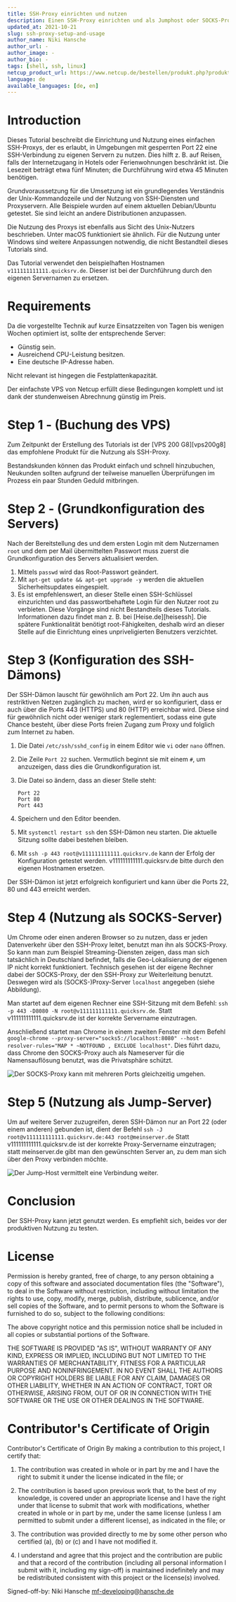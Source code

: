 ```yaml
---
title: SSH-Proxy einrichten und nutzen
description: Einen SSH-Proxy einrichten und als Jumphost oder SOCKS-Proxy nutzen.
updated_at: 2021-10-21
slug: ssh-proxy-setup-and-usage
author_name: Niki Hansche
author_url: -
author_image: -
author_bio: -
tags: [shell, ssh, linux] 
netcup_product_url: https://www.netcup.de/bestellen/produkt.php?produkt=2000
language: de
available_languages: [de, en]
---
```


# Introduction
Dieses Tutorial beschreibt die Einrichtung und Nutzung eines einfachen SSH-Proxys,
der es erlaubt, in Umgebungen mit gesperrten Port 22 eine SSH-Verbindung zu
eigenen Servern zu nutzen. Dies hilft z. B. auf Reisen, falls der Internetzugang
in Hotels oder Ferienwohnungen beschränkt ist. Die Lesezeit beträgt etwa fünf
Minuten; die Durchführung wird etwa 45 Minuten benötigen.

Grundvoraussetzung für die Umsetzung ist ein grundlegendes Verständnis der
Unix-Kommandozeile und der Nutzung von SSH-Diensten und Proxyservern. Alle
Beispiele wurden auf einem aktuellen Debian/Ubuntu getestet. Sie sind leicht an
andere Distributionen anzupassen.

Die Nutzung des Proxys ist ebenfalls aus Sicht des Unix-Nutzers beschrieben.
Unter macOS funktioniert sie ähnlich. Für die Nutzung unter Windows sind weitere
Anpassungen notwendig, die nicht Bestandteil dieses Tutorials sind.

Das Tutorial verwendet den beispielhaften Hostnamen `v111111111111.quicksrv.de`.
Dieser ist bei der Durchführung durch den eigenen Servernamen zu ersetzen.

# Requirements
Da die vorgestellte Technik auf kurze Einsatzzeiten von Tagen bis wenigen Wochen
optimiert ist, sollte der entsprechende Server:

* Günstig sein.
* Ausreichend CPU-Leistung besitzen.
* Eine deutsche IP-Adresse haben.

Nicht relevant ist hingegen die Festplattenkapazität.

Der einfachste VPS von Netcup erfüllt diese Bedingungen komplett und ist dank
der stundenweisen Abrechnung günstig im Preis.

# Step 1 - (Buchung des VPS)
Zum Zeitpunkt der Erstellung des Tutorials ist der [VPS 200 G8][vps200g8] das
empfohlene Produkt für die Nutzung als SSH-Proxy.

Bestandskunden können das Produkt einfach und schnell hinzubuchen, Neukunden
sollten aufgrund der teilweise manuellen Überprüfungen im Prozess ein paar
Stunden Geduld mitbringen.

# Step 2 - (Grundkonfiguration des Servers)
Nach der Bereitstellung des und dem ersten Login mit dem Nutzernamen `root` und
dem per Mail übermittelten Passwort muss zuerst die Grundkonfiguration des
Servers aktualisiert werden.

1. Mittels `passwd` wird das Root-Passwort geändert.
2. Mit `apt-get update && apt-get upgrade -y` werden die aktuellen
   Sicherheitsupdates eingespielt.
3. Es ist empfehlenswert, an dieser Stelle einen SSH-Schlüssel einzurichten und
   das passwortbehaftete Login für den Nutzer root zu verbieten. Diese Vorgänge
   sind nicht Bestandteils dieses Tutorials. Informationen dazu findet man z. B.
   bei [Heise.de][heisessh]. Die spätere Funktionalität benötigt
   root-Fähigkeiten, deshalb wird an dieser Stelle auf die Einrichtung eines
   unpriveligierten Benutzers verzichtet.

# Step 3 (Konfiguration des SSH-Dämons)
Der SSH-Dämon lauscht für gewöhnlich am Port 22. Um ihn auch aus restriktiven
Netzen zugänglich zu machen, wird er so konfiguriert, dass er auch über die
Ports 443 (HTTPS) und 80 (HTTP) erreichbar wird. Diese sind für gewöhnlich nicht
oder weniger stark reglementiert, sodass eine gute Chance besteht, über diese
Ports freien Zugang zum Proxy und folglich zum Internet zu haben.

1. Die Datei `/etc/ssh/sshd_config` in einem Editor wie `vi` oder `nano` öffnen.
2. Die Zeile `Port 22` suchen. Vermutlich beginnt sie mit einem `#`, um
   anzuzeigen, dass dies die Grundkonfiguration ist.
3. Die Datei so ändern, dass an dieser Stelle steht:

    ```
    Port 22
    Port 80
    Port 443
    ```

4. Speichern und den Editor beenden.
5. Mit `systemctl restart ssh` den SSH-Dämon neu starten. Die aktuelle Sitzung
   sollte dabei bestehen bleiben.
6. Mit `ssh -p 443 root@v111111111111.quicksrv.de` kann der Erfolg der
   Konfiguration getestet werden. v111111111111.quicksrv.de bitte durch den
   eigenen Hostnamen ersetzen.

Der SSH-Dämon ist jetzt erfolgreich konfiguriert und kann über die Ports 22, 80
und 443 erreicht werden.

# Step 4 (Nutzung als SOCKS-Server)
Um Chrome oder einen anderen Browser so zu nutzen, dass er jeden
Datenverkehr über den SSH-Proxy leitet, benutzt man ihn als SOCKS-Proxy. So kann
man zum Beispiel Streaming-Diensten zeigen, dass man sich tatsächlich in
Deutschland befindet, falls die Geo-Lokalisierung der eigenen IP nicht korrekt
funktioniert. Technisch gesehen ist der eigene Rechner dabei der SOCKS-Proxy,
der den SSH-Proxy zur Weiterleitung benutzt. Deswegen wird als
(SOCKS-)Proxy-Server `localhost` angegeben (siehe Abbildung).

Man startet auf dem eigenen Rechner eine SSH-Sitzung mit dem Befehl:
`ssh -p 443 -D8080 -N root@v111111111111.quicksrv.de`. Statt
v111111111111.quicksrv.de ist der korrekte Servername einzutragen.

Anschließend startet man Chrome in einem zweiten Fenster mit dem Befehl
`google-chrome --proxy-server="socks5://localhost:8080" --host-resolver-rules="MAP * ~NOTFOUND , EXCLUDE localhost"`.
Dies führt dazu, dass Chrome den SOCKS-Proxy auch als Nameserver für die
Namensauflösung benutzt, was die Privatsphäre schützt.

![Der SOCKS-Proxy kann mit mehreren Ports gleichzeitig umgehen.](images/socks.png)

# Step 5 (Nutzung als Jump-Server)
Um auf weitere Server zuzugreifen, deren SSH-Dämon nur an Port 22 (oder einem
anderen) gebunden ist, dient der Befehl
`ssh -J root@v111111111111.quicksrv.de:443 root@meinserver.de` Statt
v111111111111.quicksrv.de ist der korrekte Proxy-Servername einzutragen; statt
meinserver.de gibt man den gewünschten Server an, zu dem man sich über den Proxy
verbinden möchte.

![Der Jump-Host vermittelt eine Verbindung weiter.](images/jump.png)


# Conclusion
Der SSH-Proxy kann jetzt genutzt werden.  Es empfiehlt sich, beides vor der produktiven Nutzung zu testen.

# License

Permission is hereby granted, free of charge, to any person obtaining a copy
of this software and associated documentation files (the "Software"), to deal
in the Software without restriction, including without limitation the rights
to use, copy, modify, merge, publish, distribute, sublicence, and/or sell
copies of the Software, and to permit persons to whom the Software is
furnished to do so, subject to the following conditions:

The above copyright notice and this permission notice shall be included in all
copies or substantial portions of the Software.

THE SOFTWARE IS PROVIDED "AS IS", WITHOUT WARRANTY OF ANY KIND, EXPRESS OR
IMPLIED, INCLUDING BUT NOT LIMITED TO THE WARRANTIES OF MERCHANTABILITY,
FITNESS FOR A PARTICULAR PURPOSE AND NONINFRINGEMENT. IN NO EVENT SHALL THE
AUTHORS OR COPYRIGHT HOLDERS BE LIABLE FOR ANY CLAIM, DAMAGES OR OTHER
LIABILITY, WHETHER IN AN ACTION OF CONTRACT, TORT OR OTHERWISE, ARISING FROM,
OUT OF OR IN CONNECTION WITH THE SOFTWARE OR THE USE OR OTHER DEALINGS IN THE
SOFTWARE.

# Contributor's Certificate of Origin
Contributor's Certificate of Origin By making a contribution to this project, I certify that:

 1) The contribution was created in whole or in part by me and I have the right to submit it under the license indicated in the file; or

 2) The contribution is based upon previous work that, to the best of my knowledge, is covered under an appropriate license and I have the right under that license to submit that work with modifications, whether created in whole or in part by me, under the same license (unless I am permitted to submit under a different license), as indicated in the file; or

 3) The contribution was provided directly to me by some other person who certified (a), (b) or (c) and I have not modified it.

 4) I understand and agree that this project and the contribution are public and that a record of the contribution (including all personal information I submit with it, including my sign-off) is maintained indefinitely and may be redistributed consistent with this project or the license(s) involved.

Signed-off-by: Niki Hansche <mf-developing@hansche.de>

